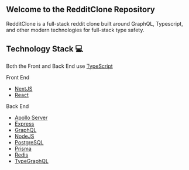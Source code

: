 ## Welcome to the RedditClone Repository

RedditClone is a full-stack reddit clone built around GraphQL, Typescript, and other modern technologies for full-stack type safety.

## Technology Stack 💻

Both the Front and Back End use [TypeScript](https://www.typescriptlang.org/)

Front End

-   [NextJS](https://nextjs.org/)
-   [React](https://reactjs.org/)

Back End

-   [Apollo Server](https://www.apollographql.com/)
-   [Express](https://expressjs.com/)
-   [GraphQL](https://graphql.org/)
-   [NodeJS](https://nodejs.org/en/)
-   [PostgreSQL](https://postgresql.org/)
-   [Prisma](https://prisma.io)
-   [Redis](https://redis.io/)
-   [TypeGraphQL](https://typegraphql.com/)
